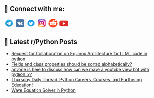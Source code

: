 ## 🔎 Connect with me:
[<img src="https://github.com/bullbesh/bullbesh/blob/main/images/Telegram.png" width="32" height="32" />](https://t.me/bullbesh)
[<img src="https://github.com/bullbesh/bullbesh/blob/main/images/VK.png" width="32" height="32" />](https://vk.com/bullbesh)
[<img src="https://github.com/bullbesh/bullbesh/blob/main/images/Twitter.png" width="32" height="32" />](https://twitter.com/bullbesh1)
[<img src="https://github.com/bullbesh/bullbesh/blob/main/images/Instagram.png" width="32" height="32" />](https://www.instagram.com/bullbesh)
[<img src="https://github.com/bullbesh/bullbesh/blob/main/images/Reddit.png" width="32" height="32" />](https://www.reddit.com/user/bullbesh)
[<img src="https://github.com/bullbesh/bullbesh/blob/main/images/YouTube.png" width="32" height="32" />](https://www.youtube.com/channel/UCtfjRs6uzgq5mfm8S06WTcg)

## 📕 Latest r/Python Posts
<!-- BLOG-POST-LIST:START -->
- [Request for Collaboration on Equinox Architecture for LLM , code in python](https://www.reddit.com/r/Python/comments/1d9b91w/request_for_collaboration_on_equinox_architecture/)
- [Fields and class properties should be sorted alphabetically?](https://www.reddit.com/r/Python/comments/1d9awdu/fields_and_class_properties_should_be_sorted/)
- [anyone is here to discuss how can we make a youtube view bot with python..??](https://www.reddit.com/r/Python/comments/1d9abwq/anyone_is_here_to_discuss_how_can_we_make_a/)
- [Thursday Daily Thread: Python Careers, Courses, and Furthering Education!](https://www.reddit.com/r/Python/comments/1d94r90/thursday_daily_thread_python_careers_courses_and/)
- [Wave Equation Solver in Python](https://www.reddit.com/r/Python/comments/1d91ylf/wave_equation_solver_in_python/)
<!-- BLOG-POST-LIST:END -->
